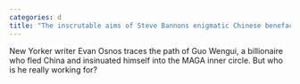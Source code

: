 ```yaml
---
categories: d
title: "The inscrutable aims of Steve Bannons enigmatic Chinese benefactor"
---
```

New Yorker writer Evan Osnos traces the path of Guo Wengui, a billionaire who fled China and insinuated himself into the MAGA inner circle. But who is he really working for?